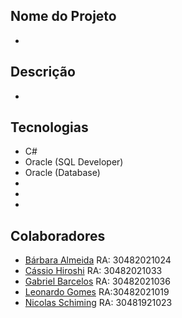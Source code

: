 ## Nome do Projeto
*

## Descrição
*

## Tecnologias
* C#
* Oracle (SQL Developer)
* Oracle (Database)
*
*
*

## Colaboradores
* [Bárbara Almeida](https://github.com/BarbaraAlmeidaM)   RA: 30482021024
* [Cássio Hiroshi](https://github.com/cassiohirota)    RA: 30482021033
* [Gabriel Barcelos](https://github.com/GabrielBarcelos17)  RA: 30482021036
* [Leonardo Gomes](https://github.com/LeonardoGomes-Teyser)    RA:30482021019
* [Nicolas Schiming](https://github.com/NickSchiming) RA: 30481921023
